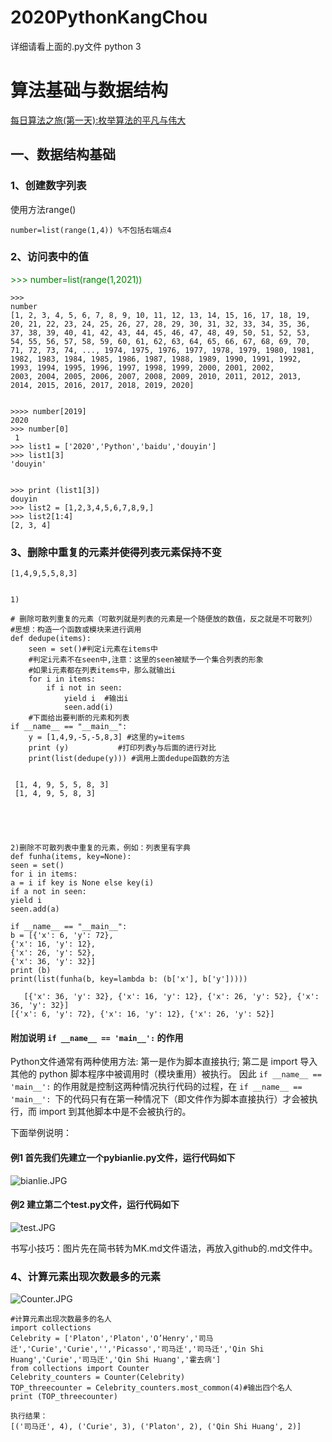 # 2020PythonKangChou
详细请看上面的.py文件
 python 3
# 算法基础与数据结构
[每日算法之旅(第一天):枚举算法的平凡与伟大](https://mp.weixin.qq.com/s?__biz=MzIwNzUwOTY1Nw==&mid=2247485927&idx=1&sn=b7724bfd20e306a72d2b23f795315169&chksm=97100811a06781073b4c99fda4cbc4fd904752d4076641dc5246a1a9130529531a80d1189c53&token=1006181174&lang=zh_CN#rd)
## 一、数据结构基础
### 1、创建数字列表
使用方法range()

    number=list(range(1,4)) %不包括右端点4
### 2、访问表中的值

<span style="color: green">  
    >>> number=list(range(1,2021))
</span>

    >>> 
    number
    [1, 2, 3, 4, 5, 6, 7, 8, 9, 10, 11, 12, 13, 14, 15, 16, 17, 18, 19, 20, 21, 22, 23, 24, 25, 26, 27, 28, 29, 30, 31, 32, 33, 34, 35, 36, 37, 38, 39, 40, 41, 42, 43, 44, 45, 46, 47, 48, 49, 50, 51, 52, 53, 54, 55, 56, 57, 58, 59, 60, 61, 62, 63, 64, 65, 66, 67, 68, 69, 70, 71, 72, 73, 74, ..., 1974, 1975, 1976, 1977, 1978, 1979, 1980, 1981, 1982, 1983, 1984, 1985, 1986, 1987, 1988, 1989, 1990, 1991, 1992, 1993, 1994, 1995, 1996, 1997, 1998, 1999, 2000, 2001, 2002, 
    2003, 2004, 2005, 2006, 2007, 2008, 2009, 2010, 2011, 2012, 2013, 2014, 2015, 2016, 2017, 2018, 2019, 2020]


    >>>> number[2019]
    2020
    >>> number[0]    
     1
    >>> list1 = ['2020','Python','baidu','douyin']
    >>> list1[3]
    'douyin'
    
   
    >>> print (list1[3])
    douyin
    >>> list2 = [1,2,3,4,5,6,7,8,9,]    
    >>> list2[1:4]
    [2, 3, 4] 
### 3、删除中重复的元素并使得列表元素保持不变
    [1,4,9,5,5,8,3]


    1)
    
    # 删除可散列重复的元素（可散列就是列表的元素是一个随便放的数值，反之就是不可散列）
    #思想：构造一个函数或模块来进行调用
    def dedupe(items):
        seen = set()#判定i元素在items中
        #判定i元素不在seen中,注意：这里的seen被赋予一个集合列表的形象
        #如果i元素都在列表items中，那么就输出i
        for i in items:
            if i not in seen:
                yield i  #输出i
                seen.add(i)
        #下面给出要判断的元素和列表
    if __name__ == "__main__":
        y = [1,4,9,-5,-5,8,3] #这里的y=items
        print (y)           #打印列表y与后面的进行对比
        print(list(dedupe(y))) #调用上面dedupe函数的方法


     [1, 4, 9, 5, 5, 8, 3]
     [1, 4, 9, 5, 8, 3]


 
 

    2)删除不可散列表中重复的元素，例如：列表里有字典
    def funha(items, key=None):
    seen = set()
    for i in items:
    a = i if key is None else key(i)
    if a not in seen:
    yield i
    seen.add(a)
    
    if __name__ == "__main__":
    b = [{'x': 6, 'y': 72},
    {'x': 16, 'y': 12},
    {'x': 26, 'y': 52},
    {'x': 36, 'y': 32}]
    print (b)
    print(list(funha(b, key=lambda b: (b['x'], b['y']))))
       
       [{'x': 36, 'y': 32}, {'x': 16, 'y': 12}, {'x': 26, 'y': 52}, {'x': 36, 'y': 32}]
    [{'x': 6, 'y': 72}, {'x': 16, 'y': 12}, {'x': 26, 'y': 52}] 

#### 附加说明 `if __name__ == 'main__':` 的作用
Python文件通常有两种使用方法:
第一是作为脚本直接执行;
第二是 import 导入其他的 python 脚本程序中被调用时（模块重用）被执行。
因此 `if __name__ == 'main__':` 的作用就是控制这两种情况执行代码的过程，在 `if __name__ == 'main__': `下的代码只有在第一种情况下（即文件作为脚本直接执行）才会被执行，而 import 到其他脚本中是不会被执行的。

下面举例说明：
#### 例1 首先我们先建立一个pybianlie.py文件，运行代码如下

![bianlie.JPG](https://upload-images.jianshu.io/upload_images/18578734-0e08838eafbdcb9c.JPG?imageMogr2/auto-orient/strip%7CimageView2/2/w/1240)

#### 例2 建立第二个test.py文件，运行代码如下
![test.JPG](https://upload-images.jianshu.io/upload_images/18578734-0b627e8dcd4846e5.JPG?imageMogr2/auto-orient/strip%7CimageView2/2/w/1240)

书写小技巧：图片先在简书转为MK.md文件语法，再放入github的.md文件中。

### 4、计算元素出现次数最多的元素

![Counter.JPG](https://upload-images.jianshu.io/upload_images/18578734-c24f6f477a6523a4.JPG?imageMogr2/auto-orient/strip%7CimageView2/2/w/1240)
    
    #计算元素出现次数最多的名人
    import collections 
    Celebrity = ['Platon','Platon','O’Henry','司马迁','Curie','Curie','','Picasso','司马迁','司马迁','Qin Shi Huang','Curie','司马迁','Qin Shi Huang','霍去病']
    from collections import Counter
    Celebrity_counters = Counter(Celebrity)
    TOP_threecounter = Celebrity_counters.most_common(4)#输出四个名人
    print (TOP_threecounter)
    
    执行结果：
    [('司马迁', 4), ('Curie', 3), ('Platon', 2), ('Qin Shi Huang', 2)]

